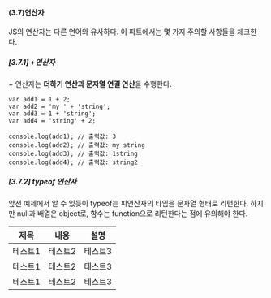 <h4>(3.7)연산자</h4>
<p> JS의 연산자는 다른 언어와 유사하다. 이 파트에서는 몇 가지 주의할 사항들을 체크한다. </p>

<h5>[3.7.1] +연산자 </h5>
<p> + 연산자는 <b>더하기 연산과 문자열 연결 연산</b>을 수행한다.</p>

```
var add1 = 1 + 2;
var add2 = 'my ' + 'string';
var add3 = 1 + 'string';
var add4 = 'string' + 2;

console.log(add1); // 출력값: 3
console.log(add2); // 출력값: my string
console.log(add3); // 출력값: 1string
console.log(add4); // 출력값: string2
```

<h5>[3.7.2] typeof 연산자 </h5>
<p> 앞선 예제에서 알 수 있듯이 typeof는 피연산자의 타입을 문자열 형태로 리턴한다. 하지만 null과 배열은 object로, 함수는 function으로 리턴한다는 점에 유의해야 한다. </p>


|제목|내용|설명|
|------|---|---|
|테스트1|테스트2|테스트3|
|테스트1|테스트2|테스트3|
|테스트1|테스트2|테스트3|
